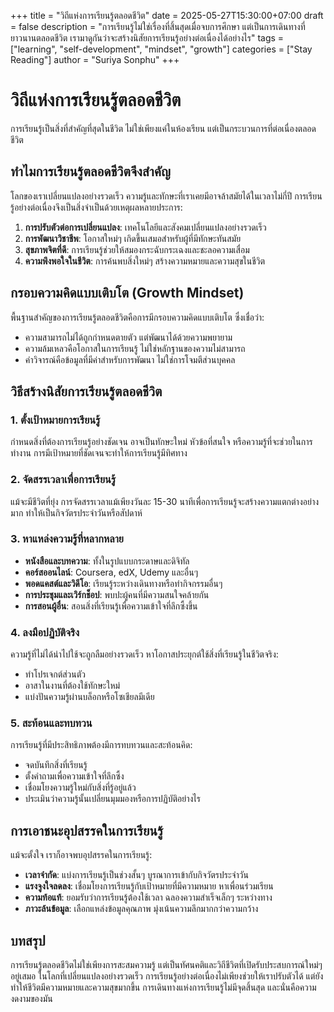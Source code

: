 +++
title = "วิถีแห่งการเรียนรู้ตลอดชีวิต"
date = 2025-05-27T15:30:00+07:00
draft = false
description = "การเรียนรู้ไม่ใช่เรื่องที่สิ้นสุดเมื่อจบการศึกษา แต่เป็นการเดินทางที่ยาวนานตลอดชีวิต เรามาดูกันว่าจะสร้างนิสัยการเรียนรู้อย่างต่อเนื่องได้อย่างไร"
tags = ["learning", "self-development", "mindset", "growth"]
categories = ["Stay Reading"]
author = "Suriya Sonphu"
+++

# วิถีแห่งการเรียนรู้ตลอดชีวิต

การเรียนรู้เป็นสิ่งที่สำคัญที่สุดในชีวิต ไม่ใช่เพียงแค่ในห้องเรียน แต่เป็นกระบวนการที่ต่อเนื่องตลอดชีวิต

## ทำไมการเรียนรู้ตลอดชีวิตจึงสำคัญ

โลกของเราเปลี่ยนแปลงอย่างรวดเร็ว ความรู้และทักษะที่เราเคยมีอาจล้าสมัยได้ในเวลาไม่กี่ปี การเรียนรู้อย่างต่อเนื่องจึงเป็นสิ่งจำเป็นด้วยเหตุผลหลายประการ:

1. **การปรับตัวต่อการเปลี่ยนแปลง**: เทคโนโลยีและสังคมเปลี่ยนแปลงอย่างรวดเร็ว
2. **การพัฒนาวิชาชีพ**: โอกาสใหม่ๆ เกิดขึ้นเสมอสำหรับผู้ที่มีทักษะทันสมัย
3. **สุขภาพจิตที่ดี**: การเรียนรู้ช่วยให้สมองกระฉับกระเฉงและชะลอความเสื่อม
4. **ความพึงพอใจในชีวิต**: การค้นพบสิ่งใหม่ๆ สร้างความหมายและความสุขในชีวิต

## กรอบความคิดแบบเติบโต (Growth Mindset)

พื้นฐานสำคัญของการเรียนรู้ตลอดชีวิตคือการมีกรอบความคิดแบบเติบโต ซึ่งเชื่อว่า:

- ความสามารถไม่ได้ถูกกำหนดตายตัว แต่พัฒนาได้ด้วยความพยายาม
- ความล้มเหลวคือโอกาสในการเรียนรู้ ไม่ใช่หลักฐานของความไม่สามารถ
- คำวิจารณ์คือข้อมูลที่มีค่าสำหรับการพัฒนา ไม่ใช่การโจมตีส่วนบุคคล

## วิธีสร้างนิสัยการเรียนรู้ตลอดชีวิต

### 1. ตั้งเป้าหมายการเรียนรู้

กำหนดสิ่งที่ต้องการเรียนรู้อย่างชัดเจน อาจเป็นทักษะใหม่ หัวข้อที่สนใจ หรือความรู้ที่จะช่วยในการทำงาน การมีเป้าหมายที่ชัดเจนจะทำให้การเรียนรู้มีทิศทาง

### 2. จัดสรรเวลาเพื่อการเรียนรู้

แม้จะมีชีวิตที่ยุ่ง การจัดสรรเวลาแม้เพียงวันละ 15-30 นาทีเพื่อการเรียนรู้จะสร้างความแตกต่างอย่างมาก ทำให้เป็นกิจวัตรประจำวันหรือสัปดาห์

### 3. หาแหล่งความรู้ที่หลากหลาย

- **หนังสือและบทความ**: ทั้งในรูปแบบกระดาษและดิจิทัล
- **คอร์สออนไลน์**: Coursera, edX, Udemy และอื่นๆ
- **พอดแคสต์และวิดีโอ**: เรียนรู้ระหว่างเดินทางหรือทำกิจกรรมอื่นๆ
- **การประชุมและเวิร์กช็อป**: พบปะผู้คนที่มีความสนใจคล้ายกัน
- **การสอนผู้อื่น**: สอนสิ่งที่เรียนรู้เพื่อความเข้าใจที่ลึกซึ้งขึ้น

### 4. ลงมือปฏิบัติจริง

ความรู้ที่ไม่ได้นำไปใช้จะถูกลืมอย่างรวดเร็ว หาโอกาสประยุกต์ใช้สิ่งที่เรียนรู้ในชีวิตจริง:

- ทำโปรเจกต์ส่วนตัว
- อาสาในงานที่ต้องใช้ทักษะใหม่
- แบ่งปันความรู้ผ่านบล็อกหรือโซเชียลมีเดีย

### 5. สะท้อนและทบทวน

การเรียนรู้ที่มีประสิทธิภาพต้องมีการทบทวนและสะท้อนคิด:

- จดบันทึกสิ่งที่เรียนรู้
- ตั้งคำถามเพื่อความเข้าใจที่ลึกซึ้ง
- เชื่อมโยงความรู้ใหม่กับสิ่งที่รู้อยู่แล้ว
- ประเมินว่าความรู้นั้นเปลี่ยนมุมมองหรือการปฏิบัติอย่างไร

## การเอาชนะอุปสรรคในการเรียนรู้

แม้จะตั้งใจ เราก็อาจพบอุปสรรคในการเรียนรู้:

- **เวลาจำกัด**: แบ่งการเรียนรู้เป็นช่วงสั้นๆ บูรณาการเข้ากับกิจวัตรประจำวัน
- **แรงจูงใจลดลง**: เชื่อมโยงการเรียนรู้กับเป้าหมายที่มีความหมาย หาเพื่อนร่วมเรียน
- **ความท้อแท้**: ยอมรับว่าการเรียนรู้ต้องใช้เวลา ฉลองความสำเร็จเล็กๆ ระหว่างทาง
- **ภาวะล้นข้อมูล**: เลือกแหล่งข้อมูลคุณภาพ มุ่งเน้นความลึกมากกว่าความกว้าง

## บทสรุป

การเรียนรู้ตลอดชีวิตไม่ใช่เพียงการสะสมความรู้ แต่เป็นทัศนคติและวิถีชีวิตที่เปิดรับประสบการณ์ใหม่ๆ อยู่เสมอ ในโลกที่เปลี่ยนแปลงอย่างรวดเร็ว การเรียนรู้อย่างต่อเนื่องไม่เพียงช่วยให้เราปรับตัวได้ แต่ยังทำให้ชีวิตมีความหมายและความสุขมากขึ้น การเดินทางแห่งการเรียนรู้ไม่มีจุดสิ้นสุด และนั่นคือความงดงามของมัน
